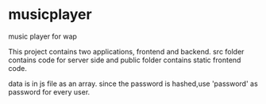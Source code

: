 # musicplayer
music player for wap


This project contains two applications, frontend and backend. 
src folder contains code for server side and public folder contains static frontend code.

data is in js file as an array.
since the password is hashed,use 'password' as password for every user.
